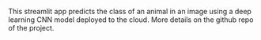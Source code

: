 This streamlit app predicts the class of an animal in an image using a deep learning CNN model deployed to the cloud. More details on the github repo of the project. 
